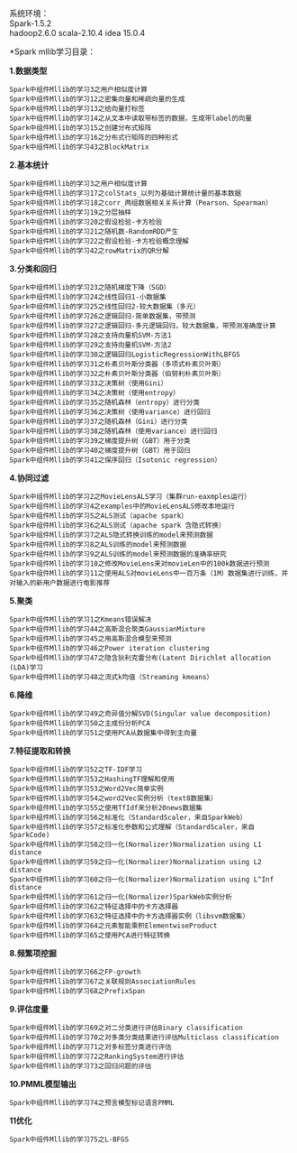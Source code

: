 
系统环境：  
Spark-1.5.2  
hadoop2.6.0
scala-2.10.4
idea 15.0.4

*Spark mllib学习目录：  

**1.数据类型**

	Spark中组件Mllib的学习3之用户相似度计算
	Spark中组件Mllib的学习12之密集向量和稀疏向量的生成
	Spark中组件Mllib的学习13之给向量打标签
	Spark中组件Mllib的学习14之从文本中读取带标签的数据，生成带label的向量
	Spark中组件Mllib的学习15之创建分布式矩阵
	Spark中组件Mllib的学习16之分布式行矩阵的四种形式
	Spark中组件Mllib的学习43之BlockMatrix

**2.基本统计**

	Spark中组件Mllib的学习3之用户相似度计算
	Spark中组件Mllib的学习17之colStats_以列为基础计算统计量的基本数据
	Spark中组件Mllib的学习18之corr_两组数据相关关系计算（Pearson、Spearman）
	Spark中组件Mllib的学习19之分层抽样
	Spark中组件Mllib的学习20之假设检验-卡方检验
	Spark中组件Mllib的学习21之随机数-RandomRDD产生
	Spark中组件Mllib的学习22之假设检验-卡方检验概念理解
	Spark中组件Mllib的学习42之rowMatrix的QR分解

**3.分类和回归**

	Spark中组件Mllib的学习23之随机梯度下降（SGD）
	Spark中组件Mllib的学习24之线性回归1-小数据集
	Spark中组件Mllib的学习25之线性回归2-较大数据集（多元）
	Spark中组件Mllib的学习26之逻辑回归-简单数据集，带预测
	Spark中组件Mllib的学习27之逻辑回归-多元逻辑回归，较大数据集，带预测准确度计算
	Spark中组件Mllib的学习28之支持向量机SVM-方法1
	Spark中组件Mllib的学习29之支持向量机SVM-方法2
	Spark中组件Mllib的学习30之逻辑回归LogisticRegressionWithLBFGS
	Spark中组件Mllib的学习31之朴素贝叶斯分类器（多项式朴素贝叶斯）
	Spark中组件Mllib的学习32之朴素贝叶斯分类器（伯努利朴素贝叶斯）
	Spark中组件Mllib的学习33之决策树（使用Gini）
	Spark中组件Mllib的学习34之决策树（使用entropy）
	Spark中组件Mllib的学习35之随机森林（entropy）进行分类
	Spark中组件Mllib的学习36之决策树（使用variance）进行回归
	Spark中组件Mllib的学习37之随机森林（Gini）进行分类
	Spark中组件Mllib的学习38之随机森林（使用variance）进行回归
	Spark中组件Mllib的学习39之梯度提升树（GBT）用于分类
	Spark中组件Mllib的学习40之梯度提升树（GBT）用于回归
	Spark中组件Mllib的学习41之保序回归（Isotonic regression）


**4.协同过滤**

	Spark中组件Mllib的学习2之MovieLensALS学习（集群run-eaxmples运行）
	Spark中组件Mllib的学习4之examples中的MovieLensALS修改本地运行
	Spark中组件Mllib的学习5之ALS测试（apache spark）
	Spark中组件Mllib的学习6之ALS测试（apache spark 含隐式转换）
	Spark中组件Mllib的学习7之ALS隐式转换训练的model来预测数据
	Spark中组件Mllib的学习8之ALS训练的model来预测数据
	Spark中组件Mllib的学习9之ALS训练的model来预测数据的准确率研究
	Spark中组件Mllib的学习10之修改MovieLens来对movieLen中的100k数据进行预测
	Spark中组件Mllib的学习11之使用ALS对movieLens中一百万条（1M）数据集进行训练，并对输入的新用户数据进行电影推荐

**5.聚类**

	Spark中组件Mllib的学习1之Kmeans错误解决
	Spark中组件Mllib的学习44之高斯混合聚类GaussianMixture
	Spark中组件Mllib的学习45之用高斯混合模型来预测
	Spark中组件Mllib的学习46之Power iteration clustering
	Spark中组件Mllib的学习47之隐含狄利克雷分布(Latent Dirichlet allocation (LDA)学习
	Spark中组件Mllib的学习48之流式k均值（Streaming kmeans）

**6.降维**

	Spark中组件Mllib的学习49之奇异值分解SVD(Singular value decomposition)
	Spark中组件Mllib的学习50之主成份分析PCA
	Spark中组件Mllib的学习51之使用PCA从数据集中得到主向量

**7.特征提取和转换**

	Spark中组件Mllib的学习52之TF-IDF学习
	Spark中组件Mllib的学习53之HashingTF理解和使用
	Spark中组件Mllib的学习53之Word2Vec简单实例
	Spark中组件Mllib的学习54之word2Vec实例分析（text8数据集）
	Spark中组件Mllib的学习55之使用TfIdf来分析20news数据集
	Spark中组件Mllib的学习56之标准化（StandardScaler，来自SparkWeb）
	Spark中组件Mllib的学习57之标准化参数和公式理解（StandardScaler，来自SparkCode)
	Spark中组件Mllib的学习58之归一化(Normalizer)Normalization using L1 distance
	Spark中组件Mllib的学习59之归一化(Normalizer)Normalization using L2 distance
	Spark中组件Mllib的学习60之归一化(Normalizer)Normalization using L^Inf distance
	Spark中组件Mllib的学习61之归一化(Normalizer)SparkWeb实例分析
	Spark中组件Mllib的学习62之特征选择中的卡方选择器
	Spark中组件Mllib的学习63之特征选择中的卡方选择器实例（libsvm数据集）
	Spark中组件Mllib的学习64之元素智能乘积ElementwiseProduct
	Spark中组件Mllib的学习65之使用PCA进行特征转换

**8.频繁项挖掘**

	Spark中组件Mllib的学习66之FP-growth
	Spark中组件Mllib的学习67之关联规则AssociationRules
	Spark中组件Mllib的学习68之PrefixSpan

**9.评估度量**

	Spark中组件Mllib的学习69之对二分类进行评估Binary classification
	Spark中组件Mllib的学习70之对多类分类结果进行评估Multiclass classification
	Spark中组件Mllib的学习71之对多标签分类进行评估
	Spark中组件Mllib的学习72之RankingSystem进行评估
	Spark中组件Mllib的学习73之回归问题的评估

**10.PMML模型输出**

	Spark中组件Mllib的学习74之预言模型标记语言PMML

**11优化**

	Spark中组件Mllib的学习75之L-BFGS	
